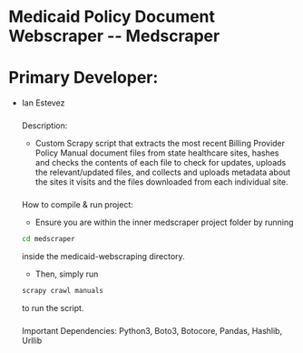 # Medicaid Policy Document Webscraper -- Medscraper

# Primary Developer:
- Ian Estevez

   ###
   Description:
   - Custom Scrapy script that extracts the most recent Billing Provider Policy Manual document files from state healthcare sites, hashes and checks the contents of each file to check for updates, uploads the relevant/updated files, and collects and uploads metadata about the sites it visits and the files downloaded from each individual site. 

   ###
   How to compile & run project:
   - Ensure you are within the inner medscraper project folder by running
   ```bash
   cd medscraper
   ```
   inside the medicaid-webscraping directory.
  
   - Then, simply run
   ```bash
   scrapy crawl manuals
   ```
   to run the script.
   
   ###
   Important Dependencies:
   Python3, Boto3, Botocore, Pandas, Hashlib, Urllib
